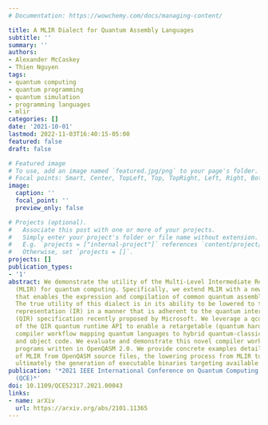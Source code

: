 ```yaml
---
# Documentation: https://wowchemy.com/docs/managing-content/

title: A MLIR Dialect for Quantum Assembly Languages
subtitle: ''
summary: ''
authors:
- Alexander McCaskey
- Thien Nguyen
tags:
- quantum computing
- quantum programming
- quantum simulation
- programming languages
- mlir
categories: []
date: '2021-10-01'
lastmod: 2022-11-03T16:40:15-05:00
featured: false
draft: false

# Featured image
# To use, add an image named `featured.jpg/png` to your page's folder.
# Focal points: Smart, Center, TopLeft, Top, TopRight, Left, Right, BottomLeft, Bottom, BottomRight.
image:
  caption: ''
  focal_point: ''
  preview_only: false

# Projects (optional).
#   Associate this post with one or more of your projects.
#   Simply enter your project's folder or file name without extension.
#   E.g. `projects = ["internal-project"]` references `content/project/deep-learning/index.md`.
#   Otherwise, set `projects = []`.
projects: []
publication_types:
- '1'
abstract: We demonstrate the utility of the Multi-Level Intermediate Representation
  (MLIR) for quantum computing. Specifically, we extend MLIR with a new quantum dialect
  that enables the expression and compilation of common quantum assembly languages.
  The true utility of this dialect is in its ability to be lowered to the LLVM intermediate
  representation (IR) in a manner that is adherent to the quantum intermediate representation
  (QIR) specification recently proposed by Microsoft. We leverage a qcor-enabled implementation
  of the QIR quantum runtime API to enable a retargetable (quantum hardware agnostic)
  compiler workflow mapping quantum languages to hybrid quantum-classical binary executables
  and object code. We evaluate and demonstrate this novel compiler workflow with quantum
  programs written in OpenQASM 2.0. We provide concrete examples detailing the generation
  of MLIR from OpenQASM source files, the lowering process from MLIR to LLVM IR, and
  ultimately the generation of executable binaries targeting available quantum processors.
publication: '*2021 IEEE International Conference on Quantum Computing and Engineering
  (QCE)*'
doi: 10.1109/QCE52317.2021.00043
links:
- name: arXiv
  url: https://arxiv.org/abs/2101.11365
---
```


